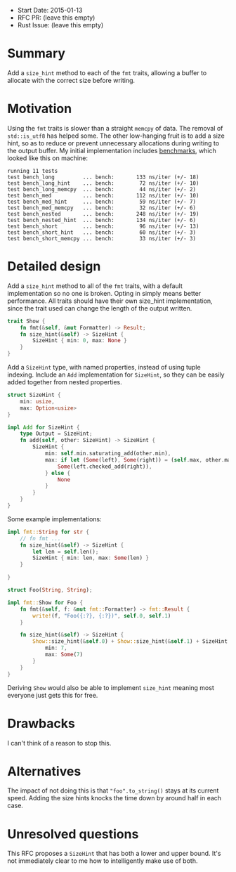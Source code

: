 - Start Date: 2015-01-13
- RFC PR: (leave this empty)
- Rust Issue: (leave this empty)

# Summary

Add a `size_hint` method to each of the `fmt` traits, allowing a buffer to allocate with the correct size before writing.

# Motivation

Using the `fmt` traits is slower than a straight `memcpy` of data. The removal of `std::is_utf8` has helped some. The other low-hanging fruit is to add a size hint, so as to reduce or prevent unnecessary allocations during writing to the output buffer. My initial implementation includes [benchmarks][], which looked like this on machine:

[benchmarks]: https://gist.github.com/seanmonstar/8fb7aa6b0512b80522f9#file-size_hint-rs-L91-L162

```
running 11 tests
test bench_long         ... bench:       133 ns/iter (+/- 18)
test bench_long_hint    ... bench:        72 ns/iter (+/- 10)
test bench_long_memcpy  ... bench:        44 ns/iter (+/- 2)
test bench_med          ... bench:       112 ns/iter (+/- 10)
test bench_med_hint     ... bench:        59 ns/iter (+/- 7)
test bench_med_memcpy   ... bench:        32 ns/iter (+/- 6)
test bench_nested       ... bench:       248 ns/iter (+/- 19)
test bench_nested_hint  ... bench:       134 ns/iter (+/- 6)
test bench_short        ... bench:        96 ns/iter (+/- 13)
test bench_short_hint   ... bench:        60 ns/iter (+/- 3)
test bench_short_memcpy ... bench:        33 ns/iter (+/- 3)
```

# Detailed design

Add a `size_hint` method to all of the `fmt` traits, with a default implementation so no one is broken. Opting in simply means better performance. All traits should have their own size_hint implementation, since the trait used can change the length of the output written.

```rust
trait Show {
    fn fmt(&self, &mut Formatter) -> Result;
    fn size_hint(&self) -> SizeHint {
        SizeHint { min: 0, max: None }
    }
}
```

Add a `SizeHint` type, with named properties, instead of using tuple indexing. Include an `Add` implementation for `SizeHint`, so they can be easily added together from nested properties.

```rust
struct SizeHint {
    min: usize,
    max: Option<usize>
}

impl Add for SizeHint {
    type Output = SizeHint;
    fn add(self, other: SizeHint) -> SizeHint {
        SizeHint {
            min: self.min.saturating_add(other.min),
            max: if let (Some(left), Some(right)) = (self.max, other.max) {
                Some(left.checked_add(right)),
            } else {
                None
            }
        }
    }
}
```

Some example implementations:

```rust
impl fmt::String for str {
    // fn fmt ...
    fn size_hint(&self) -> SizeHint {
        let len = self.len();
        SizeHint { min: len, max: Some(len) }
    }

}

struct Foo(String, String);

impl fmt::Show for Foo {
    fn fmt(&self, f: &mut fmt::Formatter) -> fmt::Result {
        write!(f, "Foo({:?}, {:?})", self.0, self.1)
    }

    fn size_hint(&self) -> SizeHint {
        Show::size_hint(&self.0) + Show::size_hint(&self.1) + SizeHint {
            min: 7,
            max: Some(7)
        }
    }
}
```

Deriving `Show` would also be able to implement `size_hint` meaning most everyone just gets this for free.

# Drawbacks

I can't think of a reason to stop this.

# Alternatives

The impact of not doing this is that `"foo".to_string()` stays at its current speed. Adding the size hints knocks the time down by around half in each case.

# Unresolved questions

This RFC proposes a `SizeHint` that has both a lower and upper bound. It's not immediately clear to me how to intelligently make use of both.
